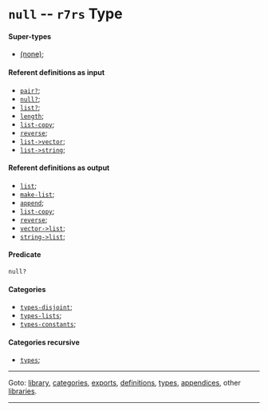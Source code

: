 

<a id='type__r7rs__null'></a>

# `null` -- `r7rs` Type


<a id='type__r7rs__null__super-types'></a>

#### Super-types

 * [(none)](../../r7rs/types/_index.md#toc__r7rs__types);


<a id='type__r7rs__null__referent-definitions-input'></a>

#### Referent definitions as input

 * [`pair?`](../../r7rs/definitions/pair_3f.md#definition__r7rs__pair_3f);
 * [`null?`](../../r7rs/definitions/null_3f.md#definition__r7rs__null_3f);
 * [`list?`](../../r7rs/definitions/list_3f.md#definition__r7rs__list_3f);
 * [`length`](../../r7rs/definitions/length.md#definition__r7rs__length);
 * [`list-copy`](../../r7rs/definitions/list-copy.md#definition__r7rs__list-copy);
 * [`reverse`](../../r7rs/definitions/reverse.md#definition__r7rs__reverse);
 * [`list->vector`](../../r7rs/definitions/list-_3e_vector.md#definition__r7rs__list-_3e_vector);
 * [`list->string`](../../r7rs/definitions/list-_3e_string.md#definition__r7rs__list-_3e_string);


<a id='type__r7rs__null__referent-definitions-output'></a>

#### Referent definitions as output

 * [`list`](../../r7rs/definitions/list.md#definition__r7rs__list);
 * [`make-list`](../../r7rs/definitions/make-list.md#definition__r7rs__make-list);
 * [`append`](../../r7rs/definitions/append.md#definition__r7rs__append);
 * [`list-copy`](../../r7rs/definitions/list-copy.md#definition__r7rs__list-copy);
 * [`reverse`](../../r7rs/definitions/reverse.md#definition__r7rs__reverse);
 * [`vector->list`](../../r7rs/definitions/vector-_3e_list.md#definition__r7rs__vector-_3e_list);
 * [`string->list`](../../r7rs/definitions/string-_3e_list.md#definition__r7rs__string-_3e_list);


<a id='type__r7rs__null__predicate'></a>

#### Predicate

````
null?
````


<a id='type__r7rs__null__categories'></a>

#### Categories

 * [`types-disjoint`](../../r7rs/categories/types-disjoint.md#category__r7rs__types-disjoint);
 * [`types-lists`](../../r7rs/categories/types-lists.md#category__r7rs__types-lists);
 * [`types-constants`](../../r7rs/categories/types-constants.md#category__r7rs__types-constants);


<a id='type__r7rs__null__categories-recursive'></a>

#### Categories recursive

 * [`types`](../../r7rs/categories/types.md#category__r7rs__types);

----

Goto: [library](../../r7rs/_index.md#library__r7rs), [categories](../../r7rs/categories/_index.md#toc__r7rs__categories), [exports](../../r7rs/exports/_index.md#toc__r7rs__exports), [definitions](../../r7rs/definitions/_index.md#toc__r7rs__definitions), [types](../../r7rs/types/_index.md#toc__r7rs__types), [appendices](../../r7rs/appendices/_index.md#toc__r7rs__appendices), other [libraries](../../_libraries.md#toc__libraries).

----

